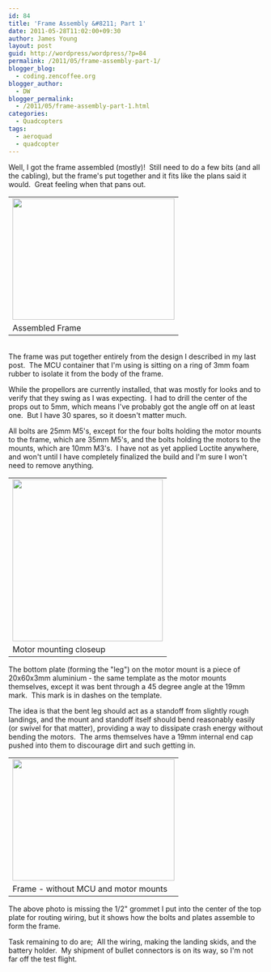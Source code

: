 ```yaml
---
id: 84
title: 'Frame Assembly &#8211; Part 1'
date: 2011-05-28T11:02:00+09:30
author: James Young
layout: post
guid: http://wordpress/wordpress/?p=84
permalink: /2011/05/frame-assembly-part-1/
blogger_blog:
  - coding.zencoffee.org
blogger_author:
  - DW
blogger_permalink:
  - /2011/05/frame-assembly-part-1.html
categories:
  - Quadcopters
tags:
  - aeroquad
  - quadcopter
---
```

Well, I got the frame assembled (mostly)!  Still need to do a few bits (and all the cabling), but the frame's put together and it fits like the plans said it would.  Great feeling when that pans out.

<table align="center" cellpadding="0" cellspacing="0">
  <tr>
    <td>
      <a href="https://i0.wp.com/2.bp.blogspot.com/-V0EhpvI-mP4/TeDM5TAnY8I/AAAAAAAAAGs/77uOYtQfhf8/s1600/frame_assembled.JPG" imageanchor="1"><img border="0" height="240" src="https://i2.wp.com/2.bp.blogspot.com/-V0EhpvI-mP4/TeDM5TAnY8I/AAAAAAAAAGs/77uOYtQfhf8/s320/frame_assembled.JPG?resize=320%2C240" width="320"  data-recalc-dims="1" /></a>
    </td>
  </tr>
  
  <tr>
    <td>
      Assembled Frame
    </td>
  </tr>
</table>

<a name="more"></a>  
The frame was put together entirely from the design I described in my last post.  The MCU container that I'm using is sitting on a ring of 3mm foam rubber to isolate it from the body of the frame.

While the propellors are currently installed, that was mostly for looks and to verify that they swing as I was expecting.  I had to drill the center of the props out to 5mm, which means I've probably got the angle off on at least one.  But I have 30 spares, so it doesn't matter much.

All bolts are 25mm M5's, except for the four bolts holding the motor mounts to the frame, which are 35mm M5's, and the bolts holding the motors to the mounts, which are 10mm M3's.  I have not as yet applied Loctite anywhere, and won't until I have completely finalized the build and I'm sure I won't need to remove anything.

<table align="center" cellpadding="0" cellspacing="0">
  <tr>
    <td>
      <a href="https://i2.wp.com/3.bp.blogspot.com/-YvNmGFh0PNc/TeDOAGGNRPI/AAAAAAAAAGw/BraMRoooFw8/s1600/finished_mount.JPG" imageanchor="1"><img border="0" height="320" src="https://i2.wp.com/3.bp.blogspot.com/-YvNmGFh0PNc/TeDOAGGNRPI/AAAAAAAAAGw/BraMRoooFw8/s320/finished_mount.JPG?resize=297%2C320" width="297"  data-recalc-dims="1" /></a>
    </td>
  </tr>
  
  <tr>
    <td>
      Motor mounting closeup
    </td>
  </tr>
</table>

The bottom plate (forming the "leg") on the motor mount is a piece of 20x60x3mm aluminium - the same template as the motor mounts themselves, except it was bent through a 45 degree angle at the 19mm mark.  This mark is in dashes on the template.

The idea is that the bent leg should act as a standoff from slightly rough landings, and the mount and standoff itself should bend reasonably easily (or swivel for that matter), providing a way to dissipate crash energy without bending the motors.  The arms themselves have a 19mm internal end cap pushed into them to discourage dirt and such getting in.

<table align="center" cellpadding="0" cellspacing="0">
  <tr>
    <td>
      <a href="https://i2.wp.com/4.bp.blogspot.com/-bp2z1ZExN9c/TeDOs7cSCKI/AAAAAAAAAG0/C5eRVXjqRGY/s1600/frame_assembly1.JPG" imageanchor="1"><img border="0" height="240" src="https://i0.wp.com/4.bp.blogspot.com/-bp2z1ZExN9c/TeDOs7cSCKI/AAAAAAAAAG0/C5eRVXjqRGY/s320/frame_assembly1.JPG?resize=320%2C240" width="320"  data-recalc-dims="1" /></a>
    </td>
  </tr>
  
  <tr>
    <td>
      Frame - without MCU and motor mounts
    </td>
  </tr>
</table>

The above photo is missing the 1/2" grommet I put into the center of the top plate for routing wiring, but it shows how the bolts and plates assemble to form the frame.

Task remaining to do are;  All the wiring, making the landing skids, and the battery holder.  My shipment of bullet connectors is on its way, so I'm not far off the test flight.